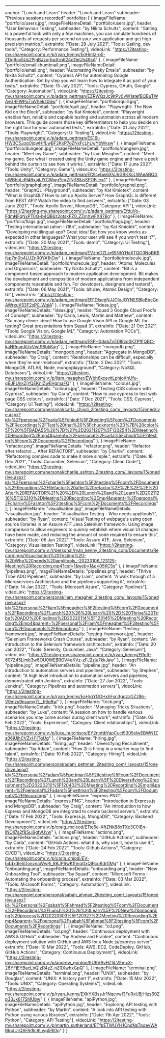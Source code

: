 ---
anchor: "Lunch and Learn"
header: "Lunch and Learn"
subheader: "Previous sessions recorded"
portfolios: [
  {
    imageFileName: "portfolio/users.jpg",
    imageFileNameDetail: "portfolio/users.jpg",
    header: "User Behaviour Testing",
    subheader: "by Nikita Schultz",
    content: "Gatling is a powerful tool: with only a few machines, you can simulate hundreds of thousands of requests per second on your web application and get high-precision metrics.",
    extraInfo: ["Date: 29 July 2021", "Tools: Gatling, dev tools", "Category: Performance Testing"],
    videoLink: "https://2itesting-my.sharepoint.com/:v:/p/ryan_kenny/EdHmlz-p5-ZDg9cv5Us2PigBJzqrIiwXrp624dOeUh49sA"
  },
  {
    imageFileName: "portfolio/email-thumbnail.png",
    imageFileNameDetail: "portfolio/email.png",
    header: "Automating Pesky Emails",
    subheader: "by Nikita Schultz",
    content: "Cypress API for automating Google Authentication. Set by step you will learn how to integrate it as part of your tests.",
    extraInfo: ["Date: 15 July 2021", "Tools: Cypress, OAuth, Google", "Category: Automation"],
    videoLink: "https://2itesting-my.sharepoint.com/:v:/p/adam_pettman/EZRWQzJc9ItPv0vW1atefBQBuTWAyGRFWPu7iaVhekz06w"
  },
  {
    imageFileName: "portfolio/quill.jpg",
    imageFileNameDetail: "portfolio/quill.jpg",
    header: "Playwright- The New Kid on the Block",
    subheader: "by Kat Kmiotek",
    content: "Playwright enables fast, reliable and capable testing and automation across all modern browsers. This guide covers those key differentiators to help you decide on the right tool for your automated tests.",
    extraInfo: ["Date: 01 July 2021", "Tools: Playwright", "Category: UI Testing"],
    videoLink: "https://2itesting-my.sharepoint.com/:v:/p/adam_pettman/ES16i-HW3C5JpqOjqwHifLwBF2KxP7oZNxFcLhLwYbWksw"
  },
  {
    imageFileName: "portfolio/dungeon.jpg",
    imageFileNameDetail: "portfolio/dungeon.jpg",
    header: "Meet my Game",
    subheader: "by Liam Meagher",
    content: "Meet my game. See what I created using the Unity game engine and have a peek behind the curtain to see how it works.",
    extraInfo: ["Date: 17 June 2021", "Tools: Unity", "Category: Game"],
    videoLink: "https://2itesting-my.sharepoint.com/:v:/p/adam_pettman/Ef2lcybw6XVJhGRKXcLWAeABQGgWBhbLd946xajtJYCWwg?e=ZjNj18&isSPOFile=1"
  },
  {
    imageFileName: "portfolio/graphql.png",
    imageFileNameDetail: "portfolio/graphql.png",
    header: "GraphQL -Playground",
    subheader: "by Kat Kmiotek",
    content: "What is GraphQL? How to set up Apollo Server? How GraphQL is different from REST API? Watch the video to find answers",
    extraInfo: ["Date: 03 June 2021", "Tools: Apollo Server, MongoDB", "Category: API"],
    videoLink: "https://2itesting-my.sharepoint.com/:v:/p/adam_pettman/EfduVo-FdmNFqNxPT0Q-b4QB6z2otskFZ0_ZZmXwFX478g"
  },
  {
    imageFileName: "portfolio/flags.jpg",
    imageFileNameDetail: "portfolio/flags.jpg",
    header: "Testing internationalization - i18n",
    subheader: "by Kat Kmiotek",
    content: "Developing multilingual app? Great idea! But how you know works as expected in other languages? What your user will see if you won't test it?",
    extraInfo: ["Date: 20 May 2021", "Tools: demo", "Category: UI Testing"],
    videoLink: "https://2itesting-my.sharepoint.com/:v:/p/adam_pettman/EVzmDZLsr65NhYHeXTQO3NoBKBfsp7m0b4LUZnR0YA1hOw"
  },
  {
    imageFileName: "portfolio/molecule.jpg",
    imageFileNameDetail: "portfolio/molecule.jpg",
    header: "Atoms, Molecules and Organisms",
    subheader: "by Nikita Schultz",
    content: "Bit is a component-based approach to modern application development. Bit makes the development and composition of modern applications from independent components repeatable and fun. For developers, designers and testers!",
    extraInfo: ["Date: 06 May 2021", "Tools: bit.dev, Atomic Design", "Category: UI"],
    videoLink: "https://2itesting-my.sharepoint.com/:v:/p/adam_pettman/ER1DIsegNJJOloJOYNESBloBbcGnAWrxuK53F2xP0_WqiA"
  },
  {
    imageFileName: "ideas.jpg",
    imageFileNameDetails: "ideas.jpg",
    header: "Squad 3 Google Cloud Proofs of Concept",
    subheader: "by Carla, Lewis, Martin and Matthew",
    content: "So many clever ideas! How to use Google Vison API or Google ML for testing? Great presentations from Squad 3",
    extraInfo: ["Date: 21 Oct 2021", "Tools: Google Vision, Google ML", "Category: Automation POCs"],
    videoLink: "https://2itesting-my.sharepoint.com/:v:/p/adam_pettman/ESFH0dobZv5Dl8zd3KZPfFQBC-kaNRnanAUvVwt96bkKxg"
  },
  {
    imageFileName: "mongodb.png",
    imageFileNameDetails: "mongodb.png",
    header: "Aggregate in MongoDB",
    subheader: "by Craig",
    content: "Relationships can be difficult, especially when they're non-relational",
    extraInfo: ["Date: 2 Dec 2021", "Tools: MongoDB, ATLAS, Node, mongoplayground", "Category: NoSQL Databases"],
    videoLink: "https://2itesting-my.sharepoint.com/:v:/p/liam_meagher/EWbh6kcevitLphjoXhUfu-gBJFUnkZjYQEKnIZwEHgmaFQ"
  },
  {
    imageFileName: "colours.jpg",
    imageFileNameDetails: "colours.jpg",
    header: "Testing CSS colours with Cypress",
    subheader: "by Carla",
    content: "How to use cypress to test web page CSS colours",
    extraInfo: ["Date: 7 Dec 2021", "Tools: CSS, Cypress", "Category: UI Testing"],
    videoLink: "https://2itesting-my.sharepoint.com/personal/carla_chiodi_2itesting_com/_layouts/15/onedrive.aspx?id=%2Fpersonal%2Fcarla%5Fchiodi%5F2itesting%5Fcom%2FDocuments%2FRecordings%2FTest%20that%20%5Fchucknorris%20%7B%20color%5F%20%5FBADA55%20%7D%21%2D20211207%5F130254%2DMeeting%20Recording%2Emp4&parent=%2Fpersonal%2Fcarla%5Fchiodi%5F2itesting%5Fcom%2FDocuments%2FRecordings"
  },
  {
    imageFileName: "refactor.png",
    imageFileNameDetails: "refactor.png",
    header: "Refactor after refactor.... After REFACTOR!",
    subheader: "by Charlie",
    content: "Refactoring complex code to make it more simple.",
    extraInfo: ["Date: 16 Dec 2021", "Tools: Cucumber, Selenium", "Category: Clean Code"],
    videoLink: "https://2itesting-my.sharepoint.com/personal/charlie_ashton_2itesting_com/_layouts/15/onedrive.aspx?id=%2Fpersonal%2Fcharlie%5Fashton%5F2itesting%5Fcom%2FDocuments%2FRecordings%2FRefactor%20after%20refactor%2E%2E%2E%2E%20After%20REFACTOR%21%20%2D%20Lunch%20and%20Learn%2D20211216%5F123310%2DMeeting%20Recording%2Emp4&parent=%2Fpersonal%2Fcharlie%5Fashton%5F2itesting%5Fcom%2FDocuments%2FRecordings"
  },
  {
    imageFileName: "visualisation.jpg",
    imageFileNameDetails: "visualisation.jpg",
    header: "Visualisation Testing - Who needs applitools?",
    subheader: "by Ryan",
    content: "Visual Testing of webpage's using open source libraries in an Assure ATF Java Selenium framework. Using image comparison to allow engineers to quickly establish where visual UI changes have been made, and reducing the amount of code required to ensure this",
    extraInfo: ["Date: 06 Jan 2022", "Tools: Assure ATF, Java, Selenium", "Category: Visualisation Testing"],
    videoLink: "https://2itesting-my.sharepoint.com/:v:/r/personal/ryan_kenny_2itesting_com/Documents/Recordings/Visualisation%20Testing%20-%20Who%20needs%20applitools_-20220106_123125-Meeting%20Recording.mp4?csf=1&web=1&e=05KC5s"
  },
   {
    imageFileName: "pipelines.png",
    imageFileNameDetails: "pipelines.png",
    header: "Thrive Tribe ADO Pipelines",
    subheader: "by Liam",
    content: "A walk through of a Microservices Architecture and the pipelines supporting it",
    extraInfo: ["Date: 14 Jan 2022", "Tools: Microsoft Azure", "Category: Pipelines"],
    videoLink: "https://2itesting-my.sharepoint.com/personal/liam_meagher_2itesting_com/_layouts/15/onedrive.aspx?id=%2Fpersonal%2Fliam%5Fmeagher%5F2itesting%5Fcom%2FDocuments%2FRecordings%2FLunch%20%26%20Learn%20%2D%20Thrive%20Tribe%20ADO%20Pipelines%2D20220114%5F123145%2DMeeting%20Recording%2Emp4&parent=%2Fpersonal%2Fliam%5Fmeagher%5F2itesting%5Fcom%2FDocuments%2FRecordings"
  },
   {
    imageFileName: "testing-framework.jpg",
    imageFileNameDetails: "testing-framework.jpg",
    header: "Selenium Frameworks Crash Course",
    subheader: "by Ryan",
    content: "An introduction to the Selenium framework architecture",
    extraInfo: ["Date: 20 Jan 2022", "Tools: Serenity, Cucumber, Java", "Category: Selenium"],
    videoLink: "https://2itesting-my.sharepoint.com/:v:/p/ryan_kenny/ERpR-607Z45Llmb3w6OU0WEBROV4eKVz-zFJ2zju7kkJaw"
  },
  {
    imageFileName: "pipeline.jpg",
    imageFileNameDetails: "pipeline.jpg",
    header: "An introduction to automation servers and pipelines",
    subheader: "by Stephen",
    content: "A high level introduction to automation servers and pipelines, demonstrated with Jenkins",
    extraInfo: ["Date: 27 Jan 2022", "Tools: Jenkins", "Category: Pipelines and automation servers"],
    videoLink: "https://2itesting-my.sharepoint.com/:v:/p/ryan_kenny/EaHrqYGOHxhFsn3gdzzGZ2IBr-V9mzs9nsumy7l__h6p9w"
  },
  {
    imageFileName: "trick.png",
    imageFileNameDetails: "trick.png",
    header: "Managing Tricky Situations",
    subheader: "by Luke",
    content: "A session on how to handle various scenarios you may come across during client work",
    extraInfo: ["Date: 03 Feb 2022", "Tools: Experience", "Category: Client relationships"],
    videoLink: "https://2itesting-my.sharepoint.com/:v:/p/luke_hutchison/EY2nottbYapCuci5305elwEBWN1Zs06iUjhCVZxH1lTgUg"
  },
  {
    imageFileName: "hiring.jpg",
    imageFileNameDetails: "hiring.jpg",
    header: "Diversifying Recruitment",
    subheader: "by Adam",
    content: "How 2i is hiring in a smarter way to find talent",
    extraInfo: ["Date: 10 Feb 2022", "Category: Hiring"],
    videoLink: "https://2itesting-my.sharepoint.com/personal/adam_pettman_2itesting_com/_layouts/15/onedrive.aspx?id=%2Fpersonal%2Fadam%5Fpettman%5F2itesting%5Fcom%2FDocuments%2FRecordings%2FLunch%20and%20Learn%5F%20Diversifying%20recruitment%2D20220210%5F120402%2DMeeting%20Recording%2Emp4&parent=%2Fpersonal%2Fadam%5Fpettman%5F2itesting%5Fcom%2FDocuments%2FRecordings"
  },
   {
    imageFileName: "express.PNG",
    imageFileNameDetails: "express.PNG",
    header: "Introduction to Express.js and MongoDB",
    subheader: "by Craig",
    content: "An introduction to how Express and MongoDB are integrated to create backend servers.",
    extraInfo: ["Date: 17 Feb 2022", "Tools: Express.js, MongoDB", "Category: Backend Development"],
    videoLink: "https://2itesting-my.sharepoint.com/:v:/p/craig_mcleod/ETte5e-XftZNkB8xTXe3C0IBn-lNOll7a2f8Sui6gfvUvw"
  },
  {
    imageFileName: "actions.png",
    imageFileNameDetails: "actions.png",
    header: "GitHub Actions",
    subheader: "by Carla",
    content: "GitHub Actions: what it is, why use it, how to use it.",
    extraInfo: ["Date: 24 Feb 2022", "Tools: Github Actions", "Category: CI/CD"],
    videoLink: "https://2itesting-my.sharepoint.com/:v:/p/carla_chiodi/EV-b4dxdIe5DonvnaWwRj_8BJP6wKffmqGxQlRcuKdrGMg"
  },
  {
    imageFileName: "onboarding.png",
    imageFileNameDetails: "onboarding.png",
    header: "New Onboarding Tool",
    subheader: "by 5quad",
    content: "Microsoft Forms : Automating the onboarding process",
    extraInfo: ["Date: 03 Mar 2022", "Tools: Microsoft Forms", "Category: Automation"],
    videoLink: "https://2itesting-my.sharepoint.com/personal/sabah_ahmad_2itesting_com/_layouts/15/onedrive.aspx?id=%2Fpersonal%2Fsabah%5Fahmad%5F2itesting%5Fcom%2FDocuments%2FRecordings%2FLunch%20%26%20Learn%5F%20New%20onboarding%20process%2D20220303%5F120327%2DMeeting%20Recording%2Emp4&parent=%2Fpersonal%2Fsabah%5Fahmad%5F2itesting%5Fcom%2FDocuments%2FRecordings"
  },
  {
    imageFileName: "cd.png",
    imageFileNameDetails: "cd.png",
    header: "Continuous deployment with AWS & GitHub",
    subheader: "by Andrew and Frankie",
    content: "Continuous deployment solution with GitHub and AWS for a Node.js/express server",
    extraInfo: ["Date: 10 Mar 2022", "Tools: AWS, EC2, CodeDeploy, GitHub, GitHub Actions", "Category: Continuous Deployment"],
    videoLink: "https://2itesting-my.sharepoint.com/:v:/p/andrew_gordon/EU9VBvHZ5LVEmxX-28YFjEYBacLbQIzR4zZ-nZRXwhxGpQ"
  },
   {
    imageFileName: "terminal.png",
    imageFileNameDetails: "terminal.png",
    header: "UNIX",
    subheader: "by Douglas",
    content: "UNIX: A history part 1",
    extraInfo: ["Date: 15 Mar 2022", "Tools: UNIX", "Category: Operating Systems"],
    videoLink: "https://2itesting-my.sharepoint.com/:v:/p/ryan_kenny/EXkYXBssJr1NqcvwI3FuRxUBjHlzs60Zp33Jk817ShlUbw"
    },
    {
      imageFileName: "apiPython.jpg",
      imageFileNameDetails: "apiPython.jpg",
      header: "Exploring API testing with Python",
      subheader: "by Martin",
      content: "A look into API testing with Python using various libraries",
      extraInfo: ["Date: 7th Apr 2022", "Tools: Python", "Category: API Testing"],
      videoLink: "https://2itesting-my.sharepoint.com/:v:/p/martin_sutherland/ETfpETWUYH1CpdNsTpoevWABIqdUrQSFAi1lc9Lwg5RI0g"
    }
]

 